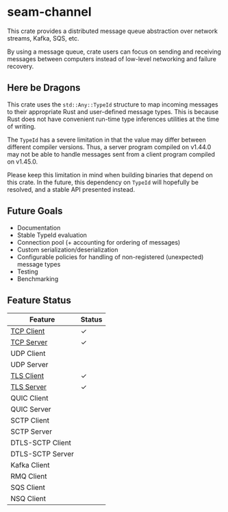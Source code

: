 # seam-channel

This crate provides a distributed message queue abstraction over network streams, Kafka, SQS, etc.

By using a message queue, crate users can focus on sending and receiving messages between computers instead of low-level networking and failure recovery.

## Here be Dragons

This crate uses the `std::Any::TypeId` structure to map incoming messages to their appropriate Rust and user-defined message types. This is because Rust does not have convenient run-time type inferences utilities at the time of writing.

The `TypeId` has a severe limitation in that the value may differ between different compiler versions. Thus, a server program compiled on v1.44.0 may not be able to handle messages sent from a client program compiled on v1.45.0.

Please keep this limitation in mind when building binaries that depend on this crate. In the future, this dependency on `TypeId` will hopefully be resolved, and a stable API presented instead.

## Future Goals

- Documentation
- Stable TypeId evaluation
- Connection pool (+ accounting for ordering of messages)
- Custom serialization/deserialization
- Configurable policies for handling of non-registered (unexpected) message types
- Testing
- Benchmarking

## Feature Status

| Feature                                             	| Status 	|
|-----------------------------------------------------	|--------	|
| [TCP Client](examples/tcp-client)      	            |    ✓   	|
| [TCP Server](examples/tcp-echo-server) 	            |    ✓   	|
| UDP Client                                          	|        	|
| UDP Server                                          	|        	|
| [TLS Client](examples/tls-client)      	            |    ✓   	|
| [TLS Server](examples/tls-echo-server) 	            |    ✓   	|
| QUIC Client                                         	|        	|
| QUIC Server                                         	|        	|
| SCTP Client                                         	|        	|
| SCTP Server                                         	|        	|
| DTLS-SCTP Client                                    	|        	|
| DTLS-SCTP Server                                    	|        	|
| Kafka Client                                        	|        	|
| RMQ Client                                          	|        	|
| SQS Client                                          	|        	|
| NSQ Client                                          	|        	|